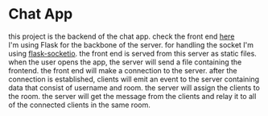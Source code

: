 # Chat App
this project is the backend of the chat app. check the front end [here](https://github.com/Alain2020/chatapp/frontend) <br/>
I'm using Flask for the backbone of the server. for handling the socket I'm using [flask-socketio](https://flask-socketio.readthedocs.io/en/latest/). the front end is served from this server as static files. when the user opens the app, the server will send a file containing the frontend. the front end will make a connection to the server. after the connection is established, clients will emit an event to the server containing data that consist of username and room. the server will assign the clients to the room. the server will get the message from the clients and relay it to all of the connected clients in the same room.
